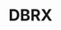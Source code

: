 ---
title: DBRX
link: https://www.databricks.com/blog/introducing-dbrx-new-state-art-open-llm
release:
  month: 3
  year: 2024
training:
  code:
    pretraining:
      value: 2
    finetuning:
      value: 2
    alignment:
      value: 1
  data:
    pretraining:
      value: 1
    sft:
      value: Unknown
    alignment:
      value: Unknown
evaluation:
  code:
    general:
      value: N/A
    safety:
      value: 1
  data:
    utility:
      value: 1
    safety:
      value: 1
deployment:
  code:
    inference:
      value: 3
      license: DBRX
  data:
    weights:
      value: 3
      license: DBRX

---